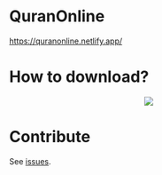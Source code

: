 # QuranOnline
https://quranonline.netlify.app/

# How to download?  
<p>
<p align="center">
  <img src="https://github.com/SaidRH/QuranOnline/blob/master/images/howtodownload.gif">  
<p>
  
# Contribute  

See [issues](https://github.com/SaidRH/QuranOnline/issues).

